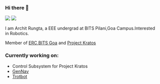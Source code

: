 ### Hi there 👋

[![](https://img.shields.io/badge/LinkedIn-archit-blue)](https://www.linkedin.com/in/archit-rungta-883156193/)
[![](https://img.shields.io/badge/Gmail-rungtarchit1%40gmail.com-red)](mailto:rungtarchit1@gmail.com)

I am Archit Rungta, a EEE undergrad at BITS Pilani,Goa Campus.Interested in Robotics.

Member of [ERC,BITS Goa](https://github.com/ERC-BPGC) and [Project Kratos](https://www.facebook.com/KratosBITSGoa/)

### Currently working on:
* Control Subsystem for Project Kratos
* [GenNav](https://github.com/ERC-BPGC/gennav)
* [Trotbot](https://github.com/ERC-BPGC/Trotbot)



